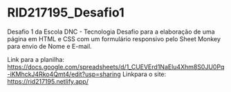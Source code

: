 # RID217195_Desafio1

Desafio 1 da Escola DNC - Tecnologia
Desafio para a elaboração de uma página em HTML e CSS com um formulário responsivo pelo Sheet Monkey para envio de Nome e E-mail.

Link para a planilha: https://docs.google.com/spreadsheets/d/1_CUEVErd1NaElu4Xhm8S0JU0Pq-iKMhckJ4Rko4Qmt4/edit?usp=sharing
Linkpara o site: https://rid217195.netlify.app/
